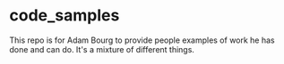 # code_samples

This repo is for Adam Bourg to provide people examples of work he has done and can do. It's a mixture of different things. 